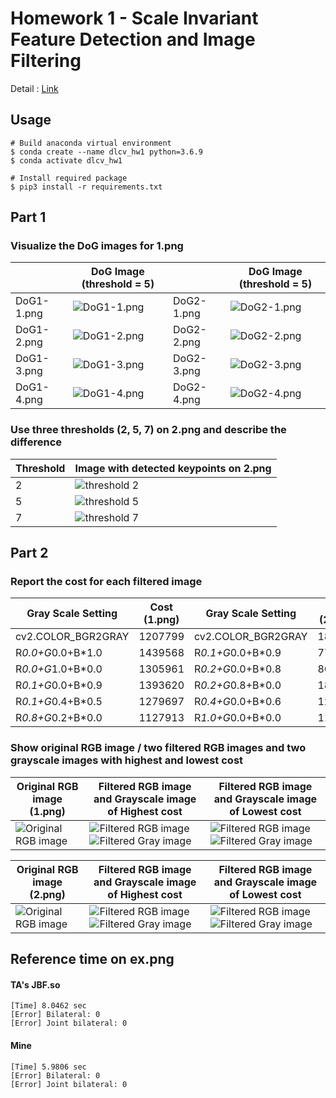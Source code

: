 # Homework 1 - Scale Invariant Feature Detection and Image Filtering
Detail : [Link](hw1.pdf)

## Usage
```shell
# Build anaconda virtual environment
$ conda create --name dlcv_hw1 python=3.6.9
$ conda activate dlcv_hw1

# Install required package
$ pip3 install -r requirements.txt
```

## Part 1
### Visualize the DoG images for 1.png
||DoG Image (threshold = 5)||DoG Image (threshold = 5)|
|-|-|-|-|
|DoG1-1.png|![DoG1-1.png](./part1/DoG_output/DoG1_1.png)|DoG2-1.png|![DoG2-1.png](./part1/DoG_output/DoG2_1.png)|
|DoG1-2.png|![DoG1-2.png](./part1/DoG_output/DoG1_2.png)|DoG2-2.png|![DoG2-2.png](./part1/DoG_output/DoG2_2.png)|
|DoG1-3.png|![DoG1-3.png](./part1/DoG_output/DoG1_3.png)|DoG2-3.png|![DoG2-3.png](./part1/DoG_output/DoG2_3.png)|
|DoG1-4.png|![DoG1-4.png](./part1/DoG_output/DoG1_4.png)|DoG2-4.png|![DoG2-4.png](./part1/DoG_output/DoG2_4.png)|

### Use three thresholds (2, 5, 7) on 2.png and describe the difference
|Threshold|Image with detected keypoints on 2.png|
|-|-|
|2|![threshold 2](./part1/keypoints_output/keypoints_threshold_2.png)|
|5|![threshold 5](./part1/keypoints_output/keypoints_threshold_5.png)|
|7|![threshold 7](./part1/keypoints_output/keypoints_threshold_7.png)|

## Part 2
### Report the cost for each filtered image
|Gray Scale Setting|Cost (1.png)|Gray Scale Setting|Cost (2.png)|
|-|-|-|-|
|cv2.COLOR_BGR2GRAY|1207799|cv2.COLOR_BGR2GRAY|183850|
|R*0.0+G*0.0+B*1.0|1439568|R*0.1+G*0.0+B*0.9|77882|
|R*0.0+G*1.0+B*0.0|1305961|R*0.2+G*0.0+B*0.8|86023|
|R*0.1+G*0.0+B*0.9|1393620|R*0.2+G*0.8+B*0.0|188019|
|R*0.1+G*0.4+B*0.5|1279697|R*0.4+G*0.0+B*0.6|128341|
|R*0.8+G*0.2+B*0.0|1127913|R*1.0+G*0.0+B*0.0|110862|

### Show original RGB image / two filtered RGB images and two grayscale images with highest and lowest cost
|Original RGB image (1.png)|Filtered RGB image and Grayscale image of Highest cost|Filtered RGB image and Grayscale image of Lowest cost|
|-|-|-|
|![Original RGB image](./part2/testdata/1.png)|![Filtered RGB image](./part2/filter_image_1/highest_cost/filterd_rgb.png)![Filtered Gray image](./part2/filter_image_1/highest_cost/filterd_gray.png)|![Filtered RGB image](./part2/filter_image_1/lowest_cost/filterd_rgb.png)![Filtered Gray image](./part2/filter_image_1/lowest_cost/filterd_gray.png)|

|Original RGB image (2.png)|Filtered RGB image and Grayscale image of Highest cost|Filtered RGB image and Grayscale image of Lowest cost|
|-|-|-|
|![Original RGB image](./part2/testdata/2.png)|![Filtered RGB image](./part2/filter_image_2/highest_cost/filterd_rgb.png)![Filtered Gray image](./part2/filter_image_2/highest_cost/filterd_gray.png)|![Filtered RGB image](./part2/filter_image_2/lowest_cost/filterd_rgb.png)![Filtered Gray image](./part2/filter_image_2/lowest_cost/filterd_gray.png)|

## Reference time on ex.png
#### TA's JBF.so
```shell
[Time] 8.0462 sec
[Error] Bilateral: 0
[Error] Joint bilateral: 0
```

#### Mine
```shell
[Time] 5.9806 sec
[Error] Bilateral: 0
[Error] Joint bilateral: 0
```